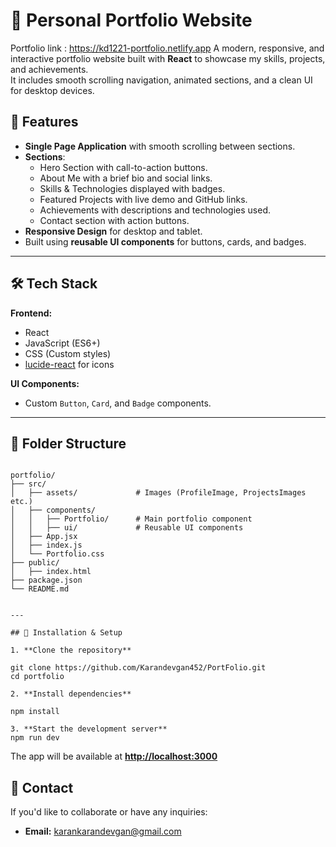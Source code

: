 # 🌟 Personal Portfolio Website

Portfolio link :  https://kd1221-portfolio.netlify.app
A modern, responsive, and interactive portfolio website built with **React** to showcase my skills, projects, and achievements.  
It includes smooth scrolling navigation, animated sections, and a clean UI for desktop devices.

## 📌 Features

- **Single Page Application** with smooth scrolling between sections.
- **Sections**:
  - Hero Section with call-to-action buttons.
  - About Me with a brief bio and social links.
  - Skills & Technologies displayed with badges.
  - Featured Projects with live demo and GitHub links.
  - Achievements with descriptions and technologies used.
  - Contact section with action buttons.
- **Responsive Design** for desktop and tablet.
- Built using **reusable UI components** for buttons, cards, and badges.

---

## 🛠 Tech Stack

**Frontend:**
- React
- JavaScript (ES6+)
- CSS (Custom styles)
- [lucide-react](https://lucide.dev/) for icons

**UI Components:**
- Custom `Button`, `Card`, and `Badge` components.

---

## 📂 Folder Structure

```

portfolio/
├── src/
│   ├── assets/             # Images (ProfileImage, ProjectsImages etc.)
│   ├── components/
│   │   ├── Portfolio/      # Main portfolio component
│   │   ├── ui/             # Reusable UI components
│   ├── App.jsx
│   ├── index.js
│   └── Portfolio.css
├── public/
│   ├── index.html
├── package.json
└── README.md


---

## 🚀 Installation & Setup

1. **Clone the repository**

git clone https://github.com/Karandevgan452/PortFolio.git
cd portfolio

2. **Install dependencies**

npm install

3. **Start the development server**
npm run dev
```

The app will be available at **[http://localhost:3000](http://localhost:3000)**



## 📧 Contact

If you'd like to collaborate or have any inquiries:

* **Email:** [karankarandevgan@gmail.com](mailto:karankarandevgan@gmail.com)


